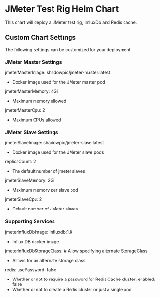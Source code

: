 # JMeter Test Rig Helm Chart

This chart will deploy a JMeter test rig, InfluxDb and Redis cache.  

## Custom Chart Settings

The following settings can be customized for your deployment

### JMeter Master Settings

jmeterMasterImage: shadowpic/jmeter-master:latest
- Docker image used for the JMeter master pod

jmeterMasterMemory: 4Gi
- Maximum memory allowed

jmeterMasterCpu: 2
- Maximum CPUs allowed

### JMeter Slave Settings

jmeterSlaveImage: shadowpic/jmeter-slave:latest
- Docker image used for the JMeter slave pods

replicaCount: 2
- The default number of jmeter slaves

jmeterSlaveMemory: 2Gi
- Maximum memory per slave pod

jmeterSlaveCpu: 2
- Default number of JMeter slaves

### Supporting Services

jmeterInfluxDbImage: influxdb:1.8
- Influx DB docker image

jmeterInfluxDbStorageClass:  # Allow specifying alternate StorageClass
- Allows for an alternate storage class

redis:
  usePassword: false
- Whether or not to require a password for Redis Cache
  cluster:
    enabled: false
- Whether or not to create a Redis cluster or just a single pod